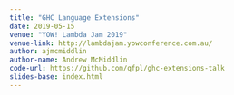 ```yaml
---
title: "GHC Language Extensions"
date: 2019-05-15
venue: "YOW! Lambda Jam 2019"
venue-link: http://lambdajam.yowconference.com.au/
author: ajmcmiddlin
author-name: Andrew McMiddlin
code-url: https://github.com/qfpl/ghc-extensions-talk
slides-base: index.html
---
```


